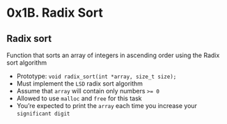 # 0x1B. Radix Sort
## Radix sort

Function that sorts an array of integers in ascending order using the Radix sort algorithm

- Prototype: `void radix_sort(int *array, size_t size);`
- Must implement the `LSD` radix sort algorithm
- Assume that `array` will contain only numbers `>= 0`
- Allowed to use `malloc` and `free` for this task
- You’re expected to print the `array` each time you increase your `significant digit`
